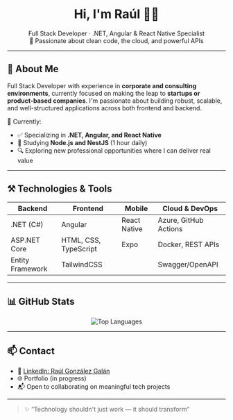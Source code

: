 <h1 align="center">Hi, I'm Raúl 👨‍💻</h1>

<p align="center">
  Full Stack Developer · .NET, Angular & React Native Specialist  
  <br/>
  🚀 Passionate about clean code, the cloud, and powerful APIs
</p>

---

## 🧠 About Me

Full Stack Developer with experience in **corporate and consulting environments**, currently focused on making the leap to **startups or product-based companies**. I'm passionate about building robust, scalable, and well-structured applications across both frontend and backend.

📍 Currently:
- ✅ Specializing in **.NET, Angular, and React Native**
- 🌱 Studying **Node.js and NestJS** (1 hour daily)
- 🔍 Exploring new professional opportunities where I can deliver real value

---

## ⚒️ Technologies & Tools

| Backend          | Frontend               | Mobile        | Cloud & DevOps        |
|------------------|------------------------|---------------|------------------------|
| .NET (C#)        | Angular                | React Native  | Azure, GitHub Actions |
| ASP.NET Core     | HTML, CSS, TypeScript  | Expo          | Docker, REST APIs     |
| Entity Framework | TailwindCSS            |               | Swagger/OpenAPI       |

---

## 📊 GitHub Stats

<p align="center">
  <img src="https://github-readme-stats.vercel.app/api/top-langs/?username=InfoRaulGG&layout=compact&theme=radical" alt="Top Languages" />
</p>

---

## 📫 Contact

- 🔗 [LinkedIn: Raúl González Galán](https://www.linkedin.com/in/raul-gonzalez-galan-141702199/)
- 🌐 Portfolio (in progress)
- 📬 Open to collaborating on meaningful tech projects

---

> ✨ “Technology shouldn't just work — it should transform”
